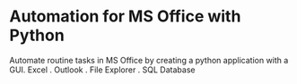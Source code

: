 # Automation for MS Office with Python
Automate routine tasks in MS Office by creating a python application with a GUI.
Excel . Outlook . File Explorer . SQL Database
